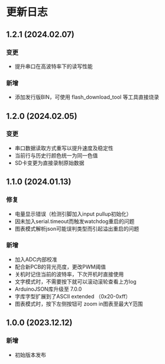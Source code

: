 # 更新日志



## 1.2.1 (2024.02.07)

### 变更

- 提升串口在高波特率下的读写性能

### 新增

- 添加发行版BIN，可使用 flash_download_tool 等工具直接烧录



## 1.2.0 (2024.02.05)

### 变更

- 串口数据读取方式重写以提升速度及稳定性
- 当前行与历史行颜色统一为同一色值
- SD卡变更为直接录制原始数据




## 1.1.0 (2024.01.13)

### 修复

- 电量显示错误（检测引脚加入input pullup初始化）
- 因未加入serial.timeout而触发watchdog重启的问题
- 图表模式解析json可能误判类型而引起溢出重启的问题

### 新增

- 加入ADC内部校准
- 配合新PCB的背光亮度，更改PWM阈值
- 关机时记住当前的波特率，下次开机时直接使用
- 文字模式时，不需要按下就可以滚动滚轮查看上方log
- ArduinoJSON库升级至 7.0.0
- 字库字型扩展到了ASCII extended （0x20-0xff）
- 图表模式时，按下左侧按钮可 zoom in图表至最大Y范围



## 1.0.0 (2023.12.12)
### 新增

- 初始版本发布

